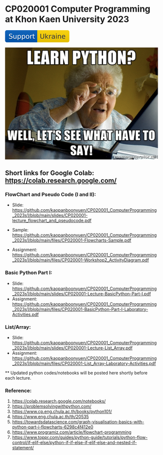 # CP020001 Computer Programming at Khon Kaen University 2023

[![Support-Ukraine](https://raw.githubusercontent.com/kaopanboonyuen/2110446_DataScience_2021s2/main/img/Support-Ukraine-FFD500.svg)](https://supportukrainenow.org/)

![alt text](https://github.com/kaopanboonyuen/CP020001_ComputerProgramming_2023s1/raw/main/image/python-intro.png "join python")

## Short links for Google Colab: https://colab.research.google.com/

### FlowChart and Pseudo Code (I and II):

- Slide: https://github.com/kaopanboonyuen/CP020001_ComputerProgramming_2023s1/blob/main/slides/CP020001-lecture_flowchart_and_pseudocode.pdf
- Sample: https://github.com/kaopanboonyuen/CP020001_ComputerProgramming_2023s1/blob/main/files/CP020001-Flowcharts-Sample.pdf

- Assignment: https://github.com/kaopanboonyuen/CP020001_ComputerProgramming_2023s1/blob/main/files/CP020001-Workshop2_ActivityDiagram.pdf

### Basic Python Part I:

- Slide: https://github.com/kaopanboonyuen/CP020001_ComputerProgramming_2023s1/blob/main/slides/CP020001-Lecture-BasicPython-Part-I.pdf
- Assignment: https://github.com/kaopanboonyuen/CP020001_ComputerProgramming_2023s1/blob/main/files/CP020001-BasicPython-Part-I-Laboratory-Activities.pdf

### List/Array:

- Slide: https://github.com/kaopanboonyuen/CP020001_ComputerProgramming_2023s1/blob/main/slides/CP020001-Lecture-List_Array.pdf
- Assignment: https://github.com/kaopanboonyuen/CP020001_ComputerProgramming_2023s1/blob/main/files/CP020001-List_Array-Laboratory-Activities.pdf

** Updated python codes/notebooks will be posted here shortly before each lecture.

### Reference:

1. https://colab.research.google.com/notebooks/
2. https://problemsolvingwithpython.com/
3. https://www.cp.eng.chula.ac.th/books/python101/
4. https://www.eng.chula.ac.th/th/20535
5. https://towardsdatascience.com/graph-visualisation-basics-with-python-part-i-flowcharts-6298c4f412e0
6. https://www.programiz.com/article/flowchart-programming
7. https://www.toppr.com/guides/python-guide/tutorials/python-flow-control/if-elif-else/python-if-if-else-if-elif-else-and-nested-if-statement/